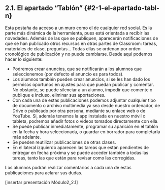 ## 2.1\. El apartado “Tablón” {#2-1-el-apartado-tabl-n}

Esta pestaña da acceso a un muro como el de cualquier red social. Es la parte más dinámica de la herramienta, pues está orientada a recibir las novedades. Además de las que se publiquen, aparecerán notificaciones de que se han  publicado otros recursos en otras partes de  Classroom: tareas, materiales de clase, preguntas… Todas ellas se ordenan por orden cronológico de publicación y no puede cambiarse. Desde aquí podemos hacer lo siguiente:

*   Podremos crear anuncios, que se notificarán a los alumnos que seleccionemos (por defecto el anuncio es para todos).
*   Los alumnos también pueden crear anuncios, si se les han dado los permisos oportunos en ajustes para que puedan publicar y comentar. No obstante, se puede silenciar a un alumno, impedir que comente o publique e incluso, eliminar sus aportaciones.
*   Con cada una de estas publicaciones podemos adjuntar cualquier tipo de documento o archivo multimedia ya sea desde nuestro ordenador, de Drive o publicado por otra persona, mediante su enlace web o de YouTube. Si, además tenemos la app instalada en nuestro móvil o tableta, podremos añadir fotos o vídeos tomados directamente con ella.
*   Se puede publicar inmediatamente, programar su aparición en el tablón en la fecha y hora seleccionada, o guardar en borrador para completarla más adelante.
*   Se pueden reutilizar publicaciones de otras clases.
*   En el lateral izquierdo aparecen las tareas que están pendientes de entregar en fecha próxima y  se puede acceder también a todas las tareas, tanto las que están para revisar como las corregidas.

Los alumnos podrán realizar comentarios a cada una de estas publicaciones para aclarar sus dudas.

[insertar presentación Módulo2_2.1]